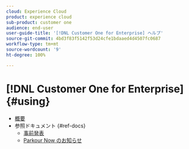 ```yaml
---
cloud: Experience Cloud
product: experience cloud
sub-product: customer one
audience: end-user
user-guide-title: '[!DNL Customer One for Enterprise] ヘルプ'
source-git-commit: 4bd3f83f5142f53d24cfe1bdaaed4d4507fc0687
workflow-type: tm+mt
source-wordcount: '9'
ht-degree: 100%

---
```



# [!DNL Customer One for Enterprise] {#using}

+ [概要](home.md)
+ 参照ドキュメント {#ref-docs}
   + [事前発表](intro-customer-support.md)
   + [Parkour Now のお知らせ](parkour-now.md)
